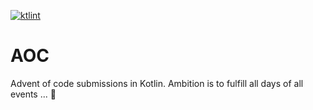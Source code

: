 [![ktlint](https://img.shields.io/badge/ktlint%20code--style-%E2%9D%A4-FF4081)](https://pinterest.github.io/ktlint/)

# AOC

Advent of code submissions in Kotlin.
Ambition is to fulfill all days of all events ... 😬
